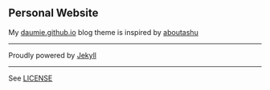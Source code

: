 ## Personal Website

My [daumie.github.io](https://daumie.github.io/) blog theme  is inspired by [aboutashu](http://aboutashu.com/hcz-jekyll-blog/) 

---

Proudly powered by [Jekyll](https://jekyllrb.com/)

---

See [LICENSE](https://github.com/daumie/daumie.github.io/blob/master/LICENSE)
